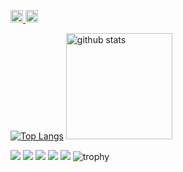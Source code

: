 <p align="left">
  <a href="https://github.com/Keichan15">
    <img height="20" src="https://komarev.com/ghpvc/?username=Keichan15" />
  </a>
  <a href="https://github.com/Keichan15">
    <img height="20" src="https://img.shields.io/github/followers/Keichan15?label=follow&logo=github&style=flat" />
  </a>
</p>

[![Top Langs](https://github-readme-stats.vercel.app/api/top-langs/?username=[yamada222]&theme=[dracula]&layout=[default])](https://github.com/anuraghazra/github-readme-stats)
<img alt="github stats" height="170px" src="https://github-readme-stats.vercel.app/api/top-langs/?username=yamada222&theme=vue-dark&layout=compact" />

![](http://github-profile-summary-cards.vercel.app/api/cards/profile-details?username=yamada222&theme=gruvbox)
![](http://github-profile-summary-cards.vercel.app/api/cards/repos-per-language?username=yamada222&theme=gruvbox)
![](http://github-profile-summary-cards.vercel.app/api/cards/most-commit-language?username=yamada222&theme=gruvbox)
![](http://github-profile-summary-cards.vercel.app/api/cards/stats?username=yamada222&theme=gruvbox)
![](http://github-profile-summary-cards.vercel.app/api/cards/productive-time?username=yamada222&theme=gruvbox&utcOffset=9)
![trophy](https://github-profile-trophy.vercel.app/?username=yamada222&theme=gruvbox)

